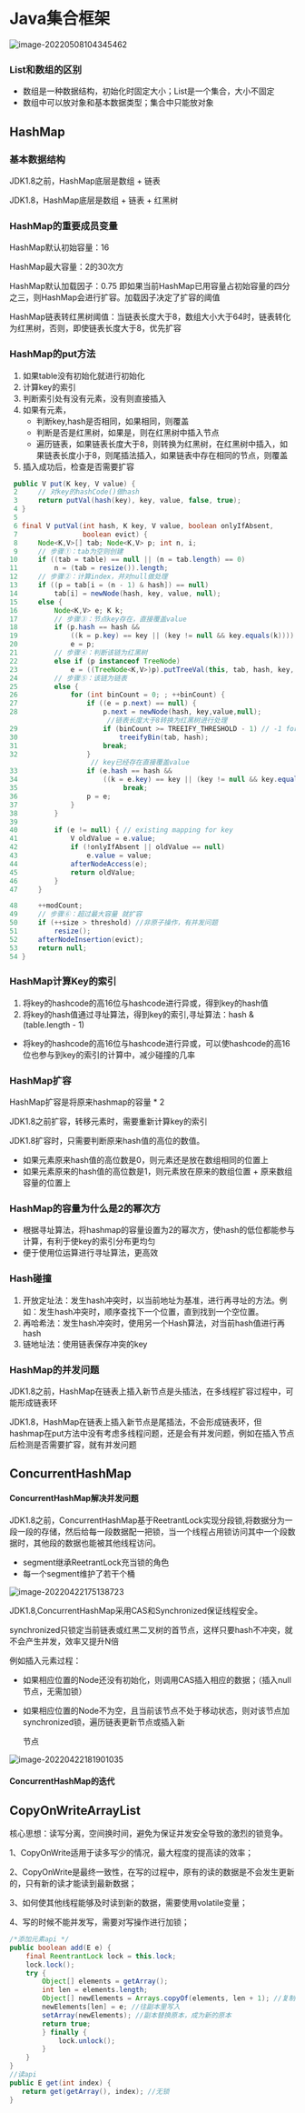 # Java集合框架

![image-20220508104345462](C:\Users\fqh0722\AppData\Roaming\Typora\typora-user-images\image-20220508104345462.png)

### List和数组的区别

- 数组是一种数据结构，初始化时固定大小；List是一个集合，大小不固定
- 数组中可以放对象和基本数据类型；集合中只能放对象

## HashMap

### 基本数据结构

JDK1.8之前，HashMap底层是数组 + 链表

JDK1.8，HashMap底层是数组 + 链表 + 红黑树

### **HashMap的重要成员变量**

HashMap默认初始容量：16

HashMap最大容量：2的30次方

HashMap默认加载因子：0.75 即如果当前HashMap已用容量占初始容量的四分之三，则HashMap会进行扩容。加载因子决定了扩容的阈值

HashMap链表转红黑树阈值：当链表长度大于8，数组大小大于64时，链表转化为红黑树，否则，即使链表长度大于8，优先扩容

### HashMap的put方法

1. 如果table没有初始化就进行初始化
2. 计算key的索引
3. 判断索引处有没有元素，没有则直接插入
4. 如果有元素，
   - 判断key,hash是否相同，如果相同，则覆盖
   - 判断是否是红黑树，如果是，则在红黑树中插入节点
   - 遍历链表，如果链表长度大于8，则转换为红黑树，在红黑树中插入，如果链表长度小于8，则尾插法插入，如果链表中存在相同的节点，则覆盖
5. 插入成功后，检查是否需要扩容

```java
 public V put(K key, V value) {
 2     // 对key的hashCode()做hash
 3     return putVal(hash(key), key, value, false, true);
 4 }
 5 
 6 final V putVal(int hash, K key, V value, boolean onlyIfAbsent,
 7                boolean evict) {
 8     Node<K,V>[] tab; Node<K,V> p; int n, i;
 9     // 步骤①：tab为空则创建
10     if ((tab = table) == null || (n = tab.length) == 0)
11         n = (tab = resize()).length;
12     // 步骤②：计算index，并对null做处理 
13     if ((p = tab[i = (n - 1) & hash]) == null) 
14         tab[i] = newNode(hash, key, value, null);
15     else {
16         Node<K,V> e; K k;
17         // 步骤③：节点key存在，直接覆盖value
18         if (p.hash == hash &&
19             ((k = p.key) == key || (key != null && key.equals(k))))
20             e = p;
21         // 步骤④：判断该链为红黑树
22         else if (p instanceof TreeNode)
23             e = ((TreeNode<K,V>)p).putTreeVal(this, tab, hash, key, value);
24         // 步骤⑤：该链为链表
25         else {
26             for (int binCount = 0; ; ++binCount) {
27                 if ((e = p.next) == null) {
28                     p.next = newNode(hash, key,value,null);
                        //链表长度大于8转换为红黑树进行处理
29                     if (binCount >= TREEIFY_THRESHOLD - 1) // -1 for 1st  
30                         treeifyBin(tab, hash);
31                     break;
32                 }
                    // key已经存在直接覆盖value
33                 if (e.hash == hash &&
34                     ((k = e.key) == key || (key != null && key.equals(k)))) 
35							break;
36                 p = e;
37             }
38         }
39         
40         if (e != null) { // existing mapping for key
41             V oldValue = e.value;
42             if (!onlyIfAbsent || oldValue == null)
43                 e.value = value;
44             afterNodeAccess(e);
45             return oldValue;
46         }
47     }

48     ++modCount;
49     // 步骤⑥：超过最大容量 就扩容
50     if (++size > threshold) //非原子操作，有并发问题
51         resize();
52     afterNodeInsertion(evict);
53     return null;
54 }
```

### HashMap计算Key的索引

1. 将key的hashcode的高16位与hashcode进行异或，得到key的hash值
2. 将key的hash值通过寻址算法，得到key的索引,寻址算法：hash & (table.length - 1)

- 将key的hashcode的高16位与hashcode进行异或，可以使hashcode的高16位也参与到key的索引的计算中，减少碰撞的几率

### HashMap扩容

HashMap扩容是将原来hashmap的容量 * 2

JDK1.8之前扩容，转移元素时，需要重新计算key的索引

JDK1.8扩容时，只需要判断原来hash值的高位的数值。

- 如果元素原来hash值的高位数是0，则元素还是放在数组相同的位置上
- 如果元素原来的hash值的高位数是1，则元素放在原来的数组位置 + 原来数组容量的位置上

### HashMap的容量为什么是2的幂次方

- 根据寻址算法，将hashmap的容量设置为2的幂次方，使hash的低位都能参与计算，有利于使key的索引分布更均匀
- 便于使用位运算进行寻址算法，更高效

### Hash碰撞

1. 开放定址法：发生hash冲突时，以当前地址为基准，进行再寻址的方法。例如：发生hash冲突时，顺序查找下一个位置，直到找到一个空位置。
2. 再哈希法：发生hash冲突时，使用另一个Hash算法，对当前hash值进行再hash
3. 链地址法：使用链表保存冲突的key

### HashMap的并发问题

JDK1.8之前，HashMap在链表上插入新节点是头插法，在多线程扩容过程中，可能形成链表环

JDK1.8，HashMap在链表上插入新节点是尾插法，不会形成链表环，但hashmap在put方法中没有考虑多线程问题，还是会有并发问题，例如在插入节点后检测是否需要扩容，就有并发问题

## ConcurrentHashMap

#### ConcurrentHashMap解决并发问题

JDK1.8之前，ConcurrentHashMap基于ReetrantLock实现分段锁,将数据分为一段一段的存储，然后给每一段数据配一把锁，当一个线程占用锁访问其中一个段数据时，其他段的数据也能被其他线程访问。

- segment继承ReetrantLock充当锁的角色
- 每一个segment维护了若干个桶

![image-20220422175138723](C:\Users\fqh0722\AppData\Roaming\Typora\typora-user-images\image-20220422175138723.png)

JDK1.8,ConcurrentHashMap采用CAS和Synchronized保证线程安全。

synchronized只锁定当前链表或红黑二叉树的首节点，这样只要hash不冲突，就不会产生并发，效率又提升N倍

例如插入元素过程：

- 如果相应位置的Node还没有初始化，则调用CAS插入相应的数据；（插入null节点，无需加锁）

- 如果相应位置的Node不为空，且当前该节点不处于移动状态，则对该节点加synchronized锁，遍历链表更新节点或插入新 

  节点

![image-20220422181901035](C:\Users\fqh0722\AppData\Roaming\Typora\typora-user-images\image-20220422181901035.png)

#### ConcurrentHashMap的迭代

## CopyOnWriteArrayList

核心思想：读写分离，空间换时间，避免为保证并发安全导致的激烈的锁竞争。 

1、CopyOnWrite适用于读多写少的情况，最大程度的提高读的效率； 

2、CopyOnWrite是最终一致性，在写的过程中，原有的读的数据是不会发生更新的，只有新的读才能读到最新数据； 

3、如何使其他线程能够及时读到新的数据，需要使用volatile变量； 

4、写的时候不能并发写，需要对写操作进行加锁； 

```java
/*添加元素api */ 
public boolean add(E e) { 
    final ReentrantLock lock = this.lock; 
    lock.lock();
    try { 
        Object[] elements = getArray(); 
        int len = elements.length; 
        Object[] newElements = Arrays.copyOf(elements, len + 1); //复制 一个array副本 
        newElements[len] = e; //往副本里写入 
        setArray(newElements); //副本替换原本，成为新的原本 
        return true; 
        } finally { 
        	lock.unlock(); 
        } 
    } 
}
//读api 
public E get(int index) { 
   return get(getArray(), index); //无锁 
}
```

